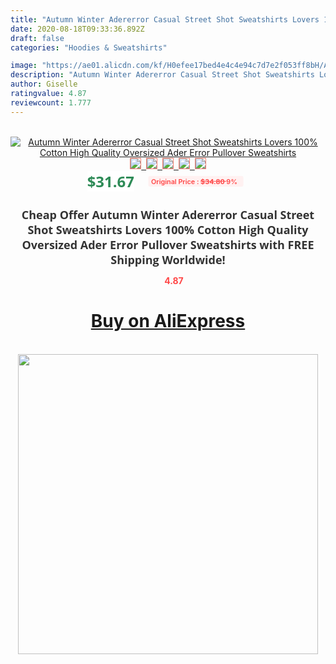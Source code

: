 ```yaml
---
title: "Autumn Winter Adererror Casual Street Shot Sweatshirts Lovers 100% Cotton High Quality Oversized Ader Error Pullover Sweatshirts"
date: 2020-08-18T09:33:36.892Z
draft: false
categories: "Hoodies & Sweatshirts"

image: "https://ae01.alicdn.com/kf/H0efee17bed4e4c4e94c7d7e2f053ff8bH/Autumn-Winter-Adererror-Casual-Street-Shot-Sweatshirts-Lovers-100-Cotton-High-Quality-Oversized-Ader-Error-Pullover.jpg"
description: "Autumn Winter Adererror Casual Street Shot Sweatshirts Lovers 100% Cotton High Quality Oversized Ader Error Pullover Sweatshirts"
author: Giselle
ratingvalue: 4.87
reviewcount: 1.777
---
```

<br>
<div style="text-align: center;">
<a href="https://s.click.aliexpress.com/e/_975BFr" target="_blank" rel="nofollow noopener noreferrer"><img alt="Autumn Winter Adererror Casual Street Shot Sweatshirts Lovers 100% Cotton High Quality Oversized Ader Error Pullover Sweatshirts" class="magnifier-image" src="https://ae01.alicdn.com/kf/H0efee17bed4e4c4e94c7d7e2f053ff8bH/Autumn-Winter-Adererror-Casual-Street-Shot-Sweatshirts-Lovers-100-Cotton-High-Quality-Oversized-Ader-Error-Pullover.jpg_640x640.jpg">
<br>
<img style="border:1px solid salmon" src="https://ae01.alicdn.com/kf/H0efee17bed4e4c4e94c7d7e2f053ff8bH/Autumn-Winter-Adererror-Casual-Street-Shot-Sweatshirts-Lovers-100-Cotton-High-Quality-Oversized-Ader-Error-Pullover.jpg_120x120.jpg">&nbsp;&nbsp;<img style="border:1px solid salmon" src="https://ae01.alicdn.com/kf/H2dce90735bd54a7ea20068a1fd76afb7s/Autumn-Winter-Adererror-Casual-Street-Shot-Sweatshirts-Lovers-100-Cotton-High-Quality-Oversized-Ader-Error-Pullover.jpg_120x120.jpg">&nbsp;&nbsp;<img style="border:1px solid salmon" src="https://ae01.alicdn.com/kf/H2d32cc08e04945938795eb6df8bc5798E/Autumn-Winter-Adererror-Casual-Street-Shot-Sweatshirts-Lovers-100-Cotton-High-Quality-Oversized-Ader-Error-Pullover.jpg_120x120.jpg">&nbsp;&nbsp;<img style="border:1px solid salmon" src="https://ae01.alicdn.com/kf/H43f0edc959ea48729557ddf413b9bfb9d/Autumn-Winter-Adererror-Casual-Street-Shot-Sweatshirts-Lovers-100-Cotton-High-Quality-Oversized-Ader-Error-Pullover.jpg_120x120.jpg">&nbsp;&nbsp;<img style="border:1px solid salmon" src="https://ae01.alicdn.com/kf/H3f161022eb9148e998de81a972ee192e1/Autumn-Winter-Adererror-Casual-Street-Shot-Sweatshirts-Lovers-100-Cotton-High-Quality-Oversized-Ader-Error-Pullover.jpg_120x120.jpg"></a></div><br0>
<div style="text-align: center;"><span style="background-color: white; border: 0px; box-sizing: border-box; color: seagreen; display: inline-block; font-family: &quot;open sans&quot; , &quot;arial&quot; , &quot;helvetica&quot; , sans-serif , &quot;heiti&quot;; font-size: 24px; font-stretch: inherit; font-weight: 700; line-height: inherit; margin: 0px 10px 0px 0px; padding: 0px; vertical-align: middle;">$31.67 </span>
<span style="background: rgb(255 , 241 , 241); border-radius: 3px; border: 0px; box-sizing: border-box; color: #ff4747; display: inline-block; font-family: inherit; font-size: 12px; font-stretch: inherit; font-style: inherit; font-variant: inherit; font-weight: 600; line-height: inherit; margin: 0px; padding: 2px 5px; transform: scale(0.9); vertical-align: middle;">Original Price : <b style="text-decoration: line-through;">$34.80 </b> 9%&nbsp;&nbsp;</span></div>
<h1 style="color: #333333; display: inline-block; font-family: &quot;open sans&quot; , &quot;arial&quot; , &quot;helvetica&quot; , sans-serif , &quot;heiti&quot;; font-size: 18px; font-stretch: inherit; font-weight: 700; text-align: center;">Cheap Offer Autumn Winter Adererror Casual Street Shot Sweatshirts Lovers 100% Cotton High Quality Oversized Ader Error Pullover Sweatshirts with FREE Shipping Worldwide!</h1>
<div style="color: #ff4747; text-align: center;">
<img src="https://4.bp.blogspot.com/-M0ZcTcb-5uY/XleCXlxnR4I/AAAAAAAAAEc/OrjgMkXV1oMQFaCRZj5HQwOCBcu3w1FegCPcBGAYYCw/s1600/star.png" style="height: 15px;">&nbsp;<b>4.87</b></div>
<div class="button_cont" align="center"><a class="buynow_a" href="https://s.click.aliexpress.com/e/_975BFr" target="_blank" rel="nofollow noopener noreferrer"><H1>Buy on AliExpress</H1></a></div><br>
<div class="separator" style="clear: both; text-align: center;">
<img src="https://lh3.googleusercontent.com/-pTy5HemUv9M/XlePHvY0dAI/AAAAAAAAAE4/0nX5iRUoIWY8eMW9Dpxeirr157OZliDIgCLcBGAsYHQ/s1600/badge.gif" width="480">
</div>
